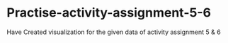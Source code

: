 # Practise-activity-assignment-5-6
Have Created visualization for the given data of activity assignment 5 &amp; 6
